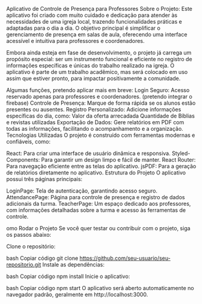 Aplicativo de Controle de Presença para Professores
Sobre o Projeto:
Este aplicativo foi criado com muito cuidado e dedicação para atender às necessidades de uma igreja local, trazendo funcionalidades 
práticas e adaptadas para o dia a dia. O objetivo principal é simplificar o gerenciamento de presença em salas de aula, oferecendo
uma interface acessível e intuitiva para professores e coordenadores.

Embora ainda esteja em fase de desenvolvimento, o projeto já carrega um propósito especial: ser um instrumento funcional e eficiente 
no registro de informações específicas e únicas do trabalho realizado na igreja. O aplicativo é parte de um trabalho acadêmico, mas 
será colocado em uso assim que estiver pronto, para impactar positivamente a comunidade.

Algumas funções, pretendo aplicar mais em breve:
Login Seguro: Acesso reservado apenas para professores e coordenadores. (pretendo integrar o firebase)
Controle de Presença: Marque de forma rápida se os alunos estão presentes ou ausentes.
Registro Personalizado: Adicione informações específicas do dia, como:
Valor da oferta arrecadada
Quantidade de Bíblias e revistas utilizadas
Exportação de Dados: Gere relatórios em PDF com todas as informações, facilitando o acompanhamento e a organização.
Tecnologias Utilizadas
O projeto é construído com ferramentas modernas e confiáveis, como:

React: Para criar uma interface de usuário dinâmica e responsiva.
Styled-Components: Para garantir um design limpo e fácil de manter.
React Router: Para navegação eficiente entre as telas do aplicativo.
jsPDF: Para a geração de relatórios diretamente no aplicativo.
Estrutura do Projeto
O aplicativo possui três páginas principais:

LoginPage: Tela de autenticação, garantindo acesso seguro.
AttendancePage: Página para controle de presença e registro de dados adicionais da turma.
TeacherPage: Um espaço dedicado aos professores, com informações detalhadas sobre a turma e acesso às ferramentas de controle.

omo Rodar o Projeto
Se você quer testar ou contribuir com o projeto, siga os passos abaixo:

Clone o repositório:

bash
Copiar código
git clone https://github.com/seu-usuario/seu-repositorio.git
Instale as dependências:

bash
Copiar código
npm install
Inicie o aplicativo:

bash
Copiar código
npm start
O aplicativo será aberto automaticamente no navegador padrão, geralmente em http://localhost:3000.

